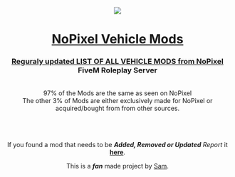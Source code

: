   <p align="center">
    <img src="https://github.com/yungsamd17/yungsamd17.github.io/assets/64147848/368bdcfc-ba03-4dfe-ae78-640844fcc15b">
</p>
  
<h1> <div align="center"><a href="https://yungsamd17.github.io/np-carmods/">NoPixel Vehicle Mods</div> </h1>

<div align="center">
  <h3><b>Reguraly updated LIST OF ALL VEHICLE MODS from <a href="https://www.nopixel.net">NoPixel</a> FiveM Roleplay Server</b></h3>
<br>
  97% of the Mods are the same as seen on NoPixel
  <br>
  The other 3% of Mods are either exclusively made for NoPixel or acquired/bought from from other sources.
  <br>
  <br>
  <br>
  <br>
  <p>If you found a mod that needs to be <b><em>Added, Removed or Updated</em></b> <em>Report</em> it <a href="https://github.com/yungsamd17/np-carmods/issues/new/choose"><b>here</b></a>.</p>
  <p>This is a <b><em>fan</em></b> made project by <a href="https://yungsamd17.github.io/">Sam</a>.</p>
</div>
